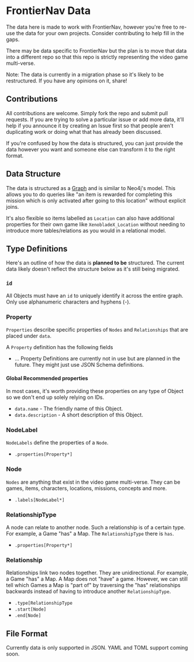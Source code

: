 # FrontierNav Data

The data here is made to work with FrontierNav, however you're free to re-use the data for your own projects. Consider contributing to help fill in the gaps.

There may be data specific to FrontierNav but the plan is to move that data into a different repo so that this repo is strictly representing the video game multi-verse.

Note: The data is currently in a migration phase so it's likely to be restructured. If you have any opinions on it, share!


## Contributions

All contributions are welcome. Simply fork the repo and submit pull requests. If you are trying to solve a particular issue or add more data, it'll help if you announce it by creating an Issue first so that people aren't duplicating work or doing what that has already been discussed.

If you're confused by how the data is structured, you can just provide the data however you want and someone else can transform it to the right format.


## Data Structure

The data is structured as a [Graph](https://en.wikipedia.org/wiki/Graph_(discrete_mathematics)) and is similar to Neo4j's model. This allows you to do queries like "an item is rewarded for completing this mission which is only activated after going to this location" without explicit joins.

It's also flexible so items labelled as `Location` can also have additional properties for their own game like `XenobladeX_Location` without needing to introduce more tables/relations as you would in a relational model.

## Type Definitions

Here's an outline of how the data is **planned to be** structured. The current data likely doesn't reflect the structure below as it's still being migrated.

### `id`

All Objects must have an `id` to uniquely identify it across the entire graph. Only use alphanumeric characters and hyphens (-).


### Property

`Properties` describe specific properties of `Nodes` and `Relationships` that are placed under `data`.

A `Property` definition has the following fields

- ... Property Definitions are currently not in use but are planned in the future. They might just use JSON Schema definitions.


#### Global Recommended properties

In most cases, it's worth providing these properties on any type of Object so we don't end up solely relying on IDs.

- `data.name` - The friendly name of this Object.
- `data.description` - A short description of this Object.


### NodeLabel

`NodeLabels` define the properties of a `Node`.

- `.properties[Property*]`

### Node

`Nodes` are anything that exist in the video game multi-verse. They can be games, items, characters, locations, missions, concepts and more.

- `.labels[NodeLabel*]`

### RelationshipType

A node can relate to another node. Such a relationship is of a certain type. For example, a Game "has" a Map. The `RelationshipType` there is `has`.

- `.properties[Property*]`

### Relationship

Relationships link two nodes together. They are unidirectional. For example, a Game "has" a Map. A Map does not "have" a game. However, we can still tell which Games a Map is "part of" by traversing the "has" relationships backwards instead of having to introduce another `RelationshipType`.

- `.type[RelationshipType`
- `.start[Node]`
- `.end[Node]`

## File Format

Currently data is only supported in JSON. YAML and TOML support coming soon.

